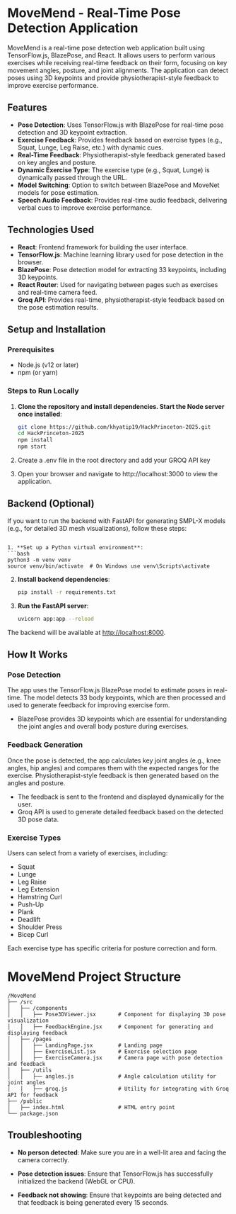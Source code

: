# MoveMend - Real-Time Pose Detection Application

MoveMend is a real-time pose detection web application built using TensorFlow.js, BlazePose, and React. It allows users to perform various exercises while receiving real-time feedback on their form, focusing on key movement angles, posture, and joint alignments. The application can detect poses using 3D keypoints and provide physiotherapist-style feedback to improve exercise performance.

## Features

- **Pose Detection**: Uses TensorFlow.js with BlazePose for real-time pose detection and 3D keypoint extraction.
- **Exercise Feedback**: Provides feedback based on exercise types (e.g., Squat, Lunge, Leg Raise, etc.) with dynamic cues.
- **Real-Time Feedback**: Physiotherapist-style feedback generated based on key angles and posture.
- **Dynamic Exercise Type**: The exercise type (e.g., Squat, Lunge) is dynamically passed through the URL.
- **Model Switching**: Option to switch between BlazePose and MoveNet models for pose estimation.
- **Speech Audio Feedback**: Provides real-time audio feedback, delivering verbal cues to improve exercise performance.
  
## Technologies Used

- **React**: Frontend framework for building the user interface.
- **TensorFlow.js**: Machine learning library used for pose detection in the browser.
- **BlazePose**: Pose detection model for extracting 33 keypoints, including 3D keypoints.
- **React Router**: Used for navigating between pages such as exercises and real-time camera feed.
- **Groq API**: Provides real-time, physiotherapist-style feedback based on the pose estimation results.
  
## Setup and Installation

### Prerequisites

- Node.js (v12 or later)
- npm (or yarn)

### Steps to Run Locally

1. **Clone the repository and install dependencies. Start the Node server once installed**:

   ```bash
   git clone https://github.com/khyatip19/HackPrinceton-2025.git
   cd HackPrinceton-2025
   npm install
   npm start
2. Create a .env file in the root directory and add your GROQ API key

3. Open your browser and navigate to http://localhost:3000 to view the application. 

## Backend (Optional)

If you want to run the backend with FastAPI for generating SMPL-X models (e.g., for detailed 3D mesh visualizations), follow these steps:


   ```

1. **Set up a Python virtual environment**:
   ```bash
   python3 -m venv venv
   source venv/bin/activate  # On Windows use venv\Scripts\activate
   ```

2. **Install backend dependencies**:
   ```bash
   pip install -r requirements.txt
   ```

3. **Run the FastAPI server**:
   ```bash
   uvicorn app:app --reload
   ```

The backend will be available at [http://localhost:8000](http://localhost:8000).



## How It Works

### Pose Detection
The app uses the TensorFlow.js BlazePose model to estimate poses in real-time. The model detects 33 body keypoints, which are then processed and used to generate feedback for improving exercise form.

- BlazePose provides 3D keypoints which are essential for understanding the joint angles and overall body posture during exercises.

### Feedback Generation
Once the pose is detected, the app calculates key joint angles (e.g., knee angles, hip angles) and compares them with the expected ranges for the exercise. Physiotherapist-style feedback is then generated based on the angles and posture.

- The feedback is sent to the frontend and displayed dynamically for the user.
- Groq API is used to generate detailed feedback based on the detected 3D pose data.

### Exercise Types
Users can select from a variety of exercises, including:

- Squat
- Lunge
- Leg Raise
- Leg Extension
- Hamstring Curl
- Push-Up
- Plank
- Deadlift
- Shoulder Press
- Bicep Curl

Each exercise type has specific criteria for posture correction and form.

# MoveMend Project Structure

```
/MoveMend
├── /src
│   ├── /components
│   │   ├── Pose3DViewer.jsx       # Component for displaying 3D pose visualization
│   │   ├── FeedbackEngine.jsx     # Component for generating and displaying feedback
│   ├── /pages
│   │   ├── LandingPage.jsx        # Landing page
│   │   ├── ExerciseList.jsx       # Exercise selection page
│   │   ├── ExerciseCamera.jsx     # Camera page with pose detection and feedback
│   ├── /utils
│   │   ├── angles.js              # Angle calculation utility for joint angles
│   │   ├── groq.js                # Utility for integrating with Groq API for feedback
├── /public
│   ├── index.html                 # HTML entry point
└── package.json
```


## Troubleshooting

- **No person detected**: Make sure you are in a well-lit area and facing the camera correctly.

- **Pose detection issues**: Ensure that TensorFlow.js has successfully initialized the backend (WebGL or CPU).

- **Feedback not showing**: Ensure that keypoints are being detected and that feedback is being generated every 15 seconds.